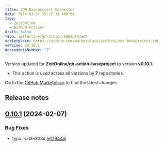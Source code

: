 ```yaml
---
title: ZON Baseproject Connector
date: 2024-02-07 19:37:14 +00:00
tags:
  - ZeitOnline
  - GitHub Actions
draft: false
repo: ZeitOnline/gh-action-baseproject
marketplace: https://github.com/marketplace/actions/zon-baseproject-connector
version: v0.10.1
dependentsNumber: "7"
---
```



Version updated for **ZeitOnline/gh-action-baseproject** to version **v0.10.1**.
- This action is used across all versions by **7** repositories.

Go to the [GitHub Marketplace](https://github.com/marketplace/actions/zon-baseproject-connector) to find the latest changes.

## Release notes

## [0.10.1](https://github.com/ZeitOnline/gh-action-baseproject/compare/v0.10.0...v0.10.1) (2024-02-07)


### Bug Fixes

* typo in d3e323d ([ef7344a](https://github.com/ZeitOnline/gh-action-baseproject/commit/ef7344a6ad092f0370e30ed65d8ab6c4533a01e1))

